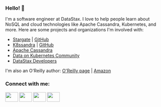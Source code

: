 ### Hello! 👋

I'm a software engineer at DataStax. I love to help people learn about NoSQL and cloud technologies like Apache Cassandra, Kubernetes, and more. Here are some projects and organizations I'm involved with:

- [Stargate](https://stargate.io) | [GitHub](https://github.com/stargate)
- [K8ssandra](https://k8ssandra.io) | [GitHub](https://github.com/k8ssandra)
- [Apache Cassandra](https://cassandra.apache.org)
- [Data on Kubernetes Community](https://dok.community)
- [DataStax Developers](https://github.com/datastaxdevs)

I'm also an O'Reilly author: [O'Reilly page](https://www.oreilly.com/pub/au/6537) | [Amazon](https://www.amazon.com/Jeff-Carpenter/e/B0874CBGWN)

<h3 align="left">Connect with me:</h3>
<p align="left">
<a href="https://twitter.com/jscarp" target="blank"><img align="center" src="https://cdn.jsdelivr.net/npm/simple-icons@3.0.1/icons/twitter.svg" alt="" height="30" width="40" /></a>
<a href="https://www.linkedin.com/in/jeffreyscarpenter/" target="blank"><img align="center" src="https://cdn.jsdelivr.net/npm/simple-icons@3.0.1/icons/linkedin.svg" alt="" height="30" width="40" /></a>
<a href="https://www.slideshare.net/JeffreyCarpenter" target="blank"><img align="center" src="https://cdn.jsdelivr.net/npm/simple-icons@3.0.1/icons/slideshare.svg" alt="" height="30" width="40" /></a>
<a href="https://www.youtube.com/channel/UCAIQY251avaMv7bBv5PCo-A" target="blank"><img align="center" src="https://cdn.jsdelivr.net/npm/simple-icons@3.0.1/icons/youtube.svg" alt="" height="30" width="40" /></a>
</p>

